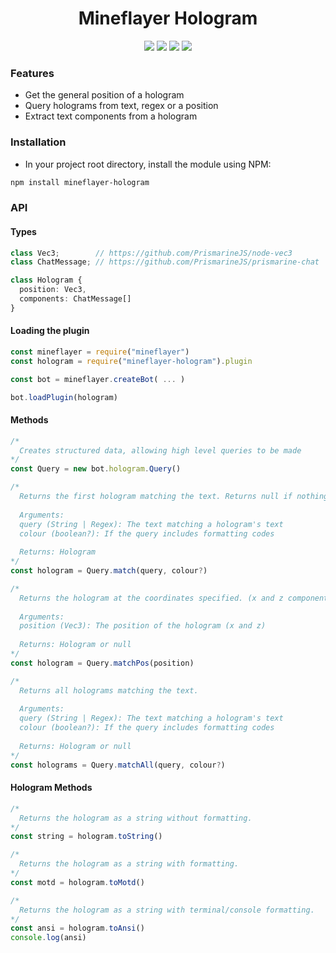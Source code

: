 <div align="center">
  <h1>Mineflayer Hologram</h1>
  <img src="https://img.shields.io/npm/v/mineflayer-hologram?style=flat-square">
  <img src="https://img.shields.io/github/license/firejoust/mineflayer-hologram?style=flat-square">
  <img src="https://img.shields.io/github/issues/firejoust/mineflayer-hologram?style=flat-square">
  <img src="https://img.shields.io/github/issues-pr/firejoust/mineflayer-hologram?style=flat-square">
</div>

### Features
- Get the general position of a hologram
- Query holograms from text, regex or a position
- Extract text components from a hologram

### Installation
- In your project root directory, install the module using NPM:
```sh
npm install mineflayer-hologram
```

### API
#### Types
```ts
class Vec3;        // https://github.com/PrismarineJS/node-vec3
class ChatMessage; // https://github.com/PrismarineJS/prismarine-chat

class Hologram {
  position: Vec3,
  components: ChatMessage[]
}
```
#### Loading the plugin
```js
const mineflayer = require("mineflayer")
const hologram = require("mineflayer-hologram").plugin

const bot = mineflayer.createBot( ... )

bot.loadPlugin(hologram)
```
#### Methods
```js
/*
  Creates structured data, allowing high level queries to be made
*/
const Query = new bot.hologram.Query()

/*
  Returns the first hologram matching the text. Returns null if nothing was found.
  
  Arguments:
  query (String | Regex): The text matching a hologram's text
  colour (boolean?): If the query includes formatting codes
  
  Returns: Hologram
*/
const hologram = Query.match(query, colour?)

/*
  Returns the hologram at the coordinates specified. (x and z components only)
  
  Arguments:
  position (Vec3): The position of the hologram (x and z)
  
  Returns: Hologram or null
*/
const hologram = Query.matchPos(position)

/*
  Returns all holograms matching the text.
  
  Arguments:
  query (String | Regex): The text matching a hologram's text
  colour (boolean?): If the query includes formatting codes
  
  Returns: Hologram or null
*/
const holograms = Query.matchAll(query, colour?)
```
#### Hologram Methods
```js
/*
  Returns the hologram as a string without formatting.
*/
const string = hologram.toString()

/*
  Returns the hologram as a string with formatting.
*/
const motd = hologram.toMotd()

/*
  Returns the hologram as a string with terminal/console formatting.
*/
const ansi = hologram.toAnsi()
console.log(ansi)
```
